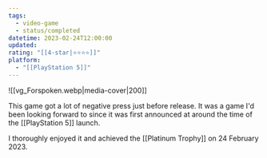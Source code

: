 ```yaml
---
tags:
  - video-game
  - status/completed
datetime: 2023-02-24T12:00:00
updated: 
rating: "[[4-star|⭐️⭐️⭐️⭐️]]"
platform:
  - "[[PlayStation 5]]"
---
```

![[vg_Forspoken.webp|media-cover|200]]

This game got a lot of negative press just before release. It was a game I'd been looking forward to since it was first announced at around the time of the [[PlayStation 5]] launch.

I thoroughly enjoyed it and achieved the [[Platinum Trophy]] on 24 February 2023.
